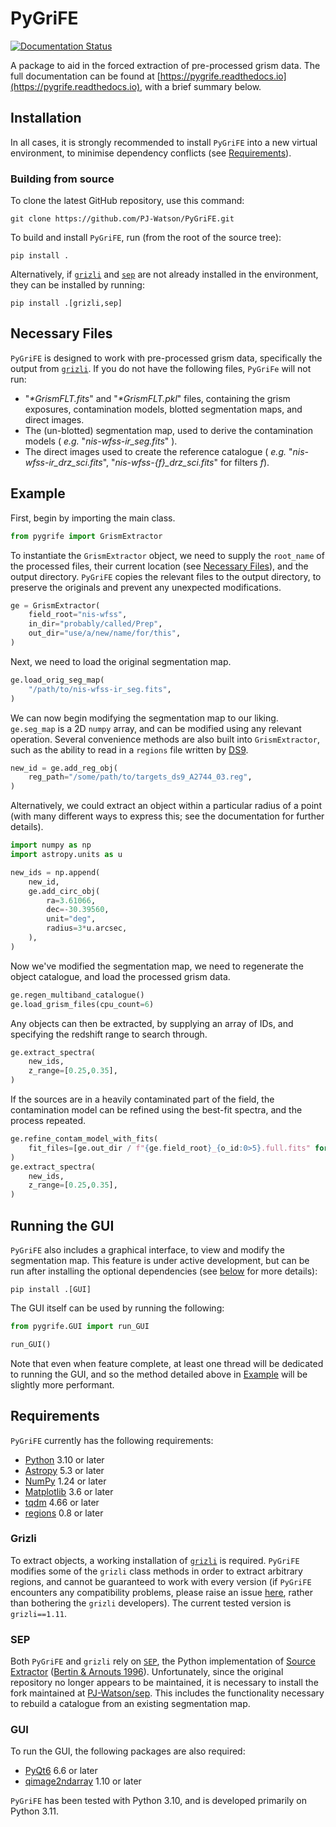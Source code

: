 # PyGriFE
[![Documentation Status](https://readthedocs.org/projects/pygrife/badge/?version=latest)](https://pygrife.readthedocs.io/en/latest/?badge=latest)

A package to aid in the forced extraction of pre-processed grism data. The full documentation can be found at [https://pygrife.readthedocs.io](https://pygrife.readthedocs.io), with a brief summary below.

## Installation

In all cases, it is strongly recommended to install `PyGriFE` into a new virtual environment, to minimise dependency conflicts (see [Requirements](#requirements)).

### Building from source

To clone the latest GitHub repository, use this command:

```
git clone https://github.com/PJ-Watson/PyGriFE.git
```

To build and install `PyGriFE`, run (from the root of the source tree):

```
pip install .
```
Alternatively, if [`grizli`](https://github.com/gbrammer/grizli) and [`sep`](https://github.com/kbarbary/sep) are not already installed in the environment, they can be installed by running:
```
pip install .[grizli,sep]
```

## Necessary Files

`PyGriFE` is designed to work with pre-processed grism data, specifically the output from [`grizli`](https://github.com/gbrammer/grizli). If you do not have the following files, `PyGriFe` will not run:
 - "_*GrismFLT.fits_" and "_*GrismFLT.pkl_" files, containing the grism exposures, contamination models, blotted segmentation maps, and direct images.
 - The (un-blotted) segmentation map, used to derive the contamination models ( _e.g._ "_nis-wfss-ir\_seg.fits_" ).
 - The direct images used to create the reference catalogue ( _e.g._ "_nis-wfss-ir\_drz\_sci.fits_", "_nis-wfss-{f}\_drz\_sci.fits_" for filters _f_).

## Example

First, begin by importing the main class.

```python
from pygrife import GrismExtractor
```
To instantiate the `GrismExtractor` object, we need to supply the `root_name` of the processed files, their current location (see [Necessary Files](#necessary-files)), and the output directory. `PyGriFE` copies the relevant files to the output directory, to preserve the originals and prevent any unexpected modifications.

```python
ge = GrismExtractor(
    field_root="nis-wfss",
    in_dir="probably/called/Prep",
    out_dir="use/a/new/name/for/this",
)
```
Next, we need to load the original segmentation map.

```python
ge.load_orig_seg_map(
    "/path/to/nis-wfss-ir_seg.fits",
)
```
We can now begin modifying the segmentation map to our liking. `ge.seg_map` is a 2D `numpy` array, and can be modified using any relevant operation. Several convenience methods are also built into `GrismExtractor`, such as the ability to read in a `regions` file written by [DS9](https://sites.google.com/cfa.harvard.edu/saoimageds9).

```python
new_id = ge.add_reg_obj(
    reg_path="/some/path/to/targets_ds9_A2744_03.reg",
)
```
Alternatively, we could extract an object within a particular radius of a point (with many different ways to express this; see the documentation for further details).
```python
import numpy as np
import astropy.units as u

new_ids = np.append(
    new_id,
    ge.add_circ_obj(
        ra=3.61066,
        dec=-30.39560,
        unit="deg",
        radius=3*u.arcsec,
    ),
)
```
Now we've modified the segmentation map, we need to regenerate the object catalogue, and load the processed grism data.
```python
ge.regen_multiband_catalogue()
ge.load_grism_files(cpu_count=6)
```
Any objects can then be extracted, by supplying an array of IDs, and specifying the redshift range to search through.
```python
ge.extract_spectra(
    new_ids,
    z_range=[0.25,0.35],
)
```
If the sources are in a heavily contaminated part of the field, the contamination model can be refined using the best-fit spectra, and the process repeated.
```python
ge.refine_contam_model_with_fits(
    fit_files=[ge.out_dir / f"{ge.field_root}_{o_id:0>5}.full.fits" for o_id in new_ids],
)
ge.extract_spectra(
    new_ids,
    z_range=[0.25,0.35],
)
```

## Running the GUI

`PyGriFE` also includes a graphical interface, to view and modify the segmentation map. This feature is under active development, but can be run after installing the optional dependencies (see [below](#gui) for more details):
```
pip install .[GUI]
```
The GUI itself can be used by running the following:

```python
from pygrife.GUI import run_GUI

run_GUI()
```
Note that even when feature complete, at least one thread will be dedicated to running the GUI, and so the method detailed above in [Example](#example) will be slightly more performant.

## Requirements

`PyGriFE` currently has the following requirements:
 - [Python](https://www.python.org/) 3.10 or later
 - [Astropy](https://www.astropy.org/) 5.3 or later
 - [NumPy](https://www.numpy.org/) 1.24 or later
 - [Matplotlib](https://matplotlib.org/) 3.6 or later
 - [tqdm](https://tqdm.github.io/) 4.66 or later
 - [regions](https://astropy-regions.readthedocs.io) 0.8 or later

### Grizli
To extract objects, a working installation of [`grizli`](https://github.com/gbrammer/grizli) is required. `PyGriFE` modifies some of the `grizli` class methods in order to extract arbitrary regions, and cannot be guaranteed to work with every version (if `PyGriFE` encounters any compatibility problems, please raise an issue [here](https://github.com/PJ-Watson/PyGriFE/issues), rather than bothering the `grizli` developers). The current tested version is `grizli==1.11`.

### SEP
Both `PyGriFE` and `grizli` rely on [`SEP`](https://github.com/kbarbary/sep), the Python implementation of [Source Extractor](http://www.astromatic.net/software/sextractor) ([Bertin & Arnouts 1996](http://adsabs.harvard.edu/abs/1996A%26AS..117..393B)). Unfortunately, since the original repository no longer appears to be maintained, it is necessary to install the fork maintained at [PJ-Watson/sep](https://github.com/PJ-Watson/sep). This includes the functionality necessary to rebuild a catalogue from an existing segmentation map.

### GUI
To run the GUI, the following packages are also required:
 - [PyQt6](https://www.riverbankcomputing.com/software/pyqt/) 6.6 or later
 - [qimage2ndarray](https://github.com/hmeine/qimage2ndarray) 1.10 or later

`PyGriFE` has been tested with Python 3.10, and is developed primarily on Python 3.11.
